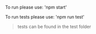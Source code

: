 To run please use: 'npm start'

To run tests please use: 'npm run test'
> tests can be found in the test folder